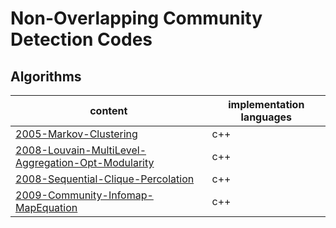 # Non-Overlapping Community Detection Codes
## Algorithms

content | implementation languages
--- | ---
[2005-Markov-Clustering](2005-Markov-Clustering) | c++
[2008-Louvain-MultiLevel-Aggregation-Opt-Modularity](2008-Louvain-MultiLevel-Aggregation-Opt-Modularity) | c++
[2008-Sequential-Clique-Percolation](2008-Sequential-Clique-Percolation) | c++
[2009-Community-Infomap-MapEquation](2009-Community-Infomap-MapEquation) | c++